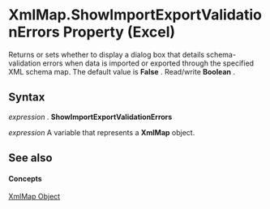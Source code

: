 
# XmlMap.ShowImportExportValidationErrors Property (Excel)

 Returns or sets whether to display a dialog box that details schema-validation errors when data is imported or exported through the specified XML schema map. The default value is **False** . Read/write **Boolean** .


## Syntax

 _expression_ . **ShowImportExportValidationErrors**

 _expression_ A variable that represents a **XmlMap** object.


## See also


#### Concepts


[XmlMap Object](39b0823f-0068-d8df-e4e1-ca62b55d58f5.md)
